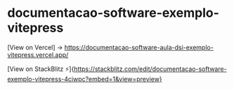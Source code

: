 # documentacao-software-exemplo-vitepress

[View on Vercel] -> https://documentacao-software-aula-dsi-exemplo-vitepress.vercel.app/

[View on StackBlitz ⚡️]{https://stackblitz.com/edit/documentacao-software-exemplo-vitepress-4ciwpc?embed=1&view=preview}
